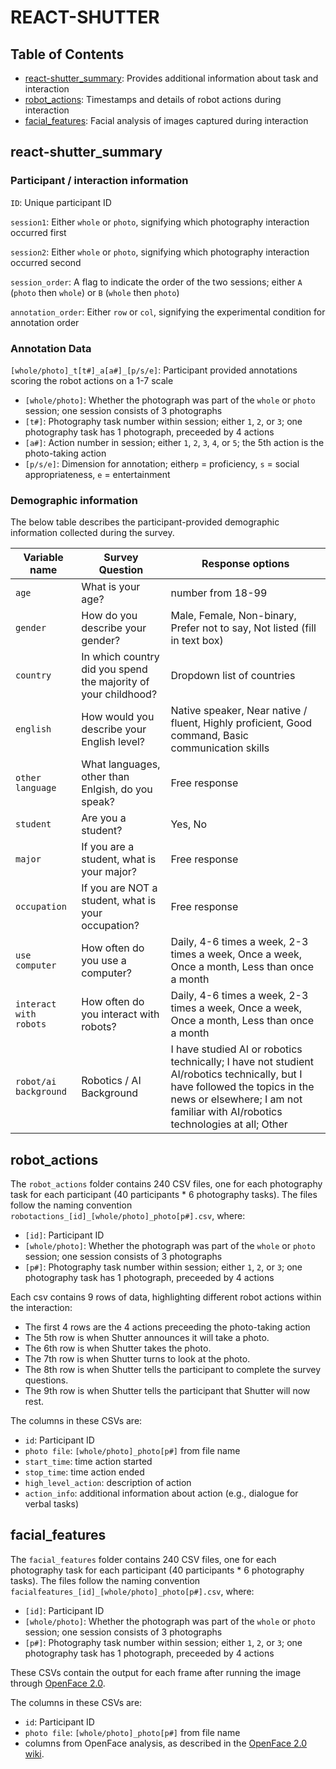 # REACT-SHUTTER

## Table of Contents

- [react-shutter_summary](#react-shutter_summary): Provides additional information about task and interaction
- [robot_actions](#robot_actions): Timestamps and details of robot actions during interaction
- [facial_features](#facial_features): Facial analysis of images captured during interaction

## react-shutter_summary

### Participant / interaction information
`ID`: Unique participant ID

`session1`: Either `whole` or `photo`, signifying which photography interaction occurred first

`session2`: Either `whole` or `photo`, signifying which photography interaction occurred second

`session_order`: A flag to indicate the order of the two sessions; either `A` (`photo` then `whole`) or `B` (`whole` then `photo`)

`annotation_order`: Either `row` or `col`, signifying the experimental condition for annotation order

### Annotation Data
`[whole/photo]_t[t#]_a[a#]_[p/s/e]`: Participant provided annotations scoring the robot actions on a 1-7 scale
- `[whole/photo]`: Whether the photograph was part of the `whole` or `photo` session; one session consists of 3 photographs
- `[t#]`: Photography task number within session; either `1`, `2`, or `3`; one photography task has 1 photograph, preceeded by 4 actions
- `[a#]`: Action number in session; either `1`, `2`, `3`, `4`, or `5`; the 5th action is the photo-taking action
- `[p/s/e]`: Dimension for annotation; either`p` = proficiency, `s` = social appropriateness, `e` = entertainment 

### Demographic information
The below table describes the participant-provided demographic information collected during the survey.

| Variable name | Survey Question | Response options|
|---------------| ----------------| ----------------|
|`age` | What is your age? | number from 18-99|
|`gender`| How do you describe your gender? | Male, Female, Non-binary, Prefer not to say, Not listed (fill in text box) |
|`country`| In which country did you spend the majority of your childhood? | Dropdown list of countries
|`english`| How would you describe your English level? | Native speaker, Near native / fluent, Highly proficient, Good command, Basic communication skills |
|`other language` | What languages, other than Enlgish, do you speak? | Free response |
|`student`| Are you a student? | Yes, No|
|`major`| If you are a student, what is your major? | Free response|
|`occupation`| If you are NOT a student, what is your occupation? | Free response| 
|`use computer`| How often do you use a computer? | Daily, 4-6 times a week, 2-3 times a week, Once a week, Once a month, Less than once a month
|`interact with robots`| How often do you interact with robots? | Daily, 4-6 times a week, 2-3 times a week, Once a week, Once a month, Less than once a month
|`robot/ai background`| Robotics / AI Background| I have studied AI or robotics technically; I have not studient AI/robotics technically, but I have followed the topics in the news or elsewhere; I am not familiar with AI/robotics technologies at all; Other|

## robot_actions
The `robot_actions` folder contains 240 CSV files, one for each photography task for each participant (40 participants * 6 photography tasks). The files follow the naming convention `robotactions_[id]_[whole/photo]_photo[p#].csv`, where:
- `[id]`: Participant ID
- `[whole/photo]`: Whether the photograph was part of the `whole` or `photo` session; one session consists of 3 photographs
- `[p#]`: Photography task number within session; either `1`, `2`, or `3`; one photography task has 1 photograph, preceeded by 4 actions

Each csv contains 9 rows of data, highlighting different robot actions within the interaction:
- The first 4 rows are the 4 actions preceeding the photo-taking action
- The 5th row is when Shutter announces it will take a photo.
- The 6th row is when Shutter takes the photo.
- The 7th row is when Shutter turns to look at the photo.
- The 8th row is when Shutter tells the participant to complete the survey questions.
- The 9th row is when Shutter tells the participant that Shutter will now rest.

The columns in these CSVs are:
- `id`: Participant ID
- `photo file`: `[whole/photo]_photo[p#]` from file name
- `start_time`: time action started
- `stop_time`: time action ended
- `high_level_action`: description of action
- `action_info`: additional information about action (e.g., dialogue for verbal tasks)

## facial_features

The `facial_features` folder contains 240 CSV files, one for each photography task for each participant (40 participants * 6 photography tasks). The files follow the naming convention `facialfeatures_[id]_[whole/photo]_photo[p#].csv`, where:
- `[id]`: Participant ID
- `[whole/photo]`: Whether the photograph was part of the `whole` or `photo` session; one session consists of 3 photographs
- `[p#]`: Photography task number within session; either `1`, `2`, or `3`; one photography task has 1 photograph, preceeded by 4 actions

These CSVs contain the output for each frame after running the image through [OpenFace 2.0](https://github.com/TadasBaltrusaitis/OpenFace/wiki/Output-Format).

The columns in these CSVs are:
- `id`: Participant ID
- `photo file`: `[whole/photo]_photo[p#]` from file name
- columns from OpenFace analysis, as described in the [OpenFace 2.0 wiki](https://github.com/TadasBaltrusaitis/OpenFace/wiki/Output-Format).